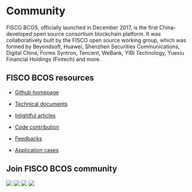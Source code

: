 # Community

FISCO BCOS, officially launched in December 2017, is the first China-developed open source consortium blockchain platform. It was collaboratively built by the FISCO open source working group, which was formed by Beyondsoft, Huawei, Shenzhen Securities Communications, Digital China, Forms Syntron, Tencent, WeBank, YIBI Technology, Yuexiu Financial Holdings (Fintech) and more.

## FISCO BCOS resources

- [Github homepage](https://github.com/FISCO-BCOS/FISCO-BCOS)  
- [Technical documents](https://fisco-bcos-documentation.readthedocs.io)

- [Inlightful articles](http://mp.weixin.qq.com/mp/homepage?__biz=MzU5NTg0MjA4MA==&hid=9&sn=7edf9a62a2f45494671c91f0608db903&scene=18#wechat_redirect) 
- [Code contribution](https://mp.weixin.qq.com/s/hEn2rxqnqp0dF6OKH6Ua-A)
- [Feedbacks](https://github.com/FISCO-BCOS/FISCO-BCOS/issues)
- [Application cases](https://mp.weixin.qq.com/s/vUSq80LkhF8yCfUF7AILgQ)

## Join FISCO BCOS community

<a name="QR"></a>
![](../images/community/qr_code1.png)
![](../images/community/qr_code2.png)
![](../images/community/changeable_body.png)
![](../images/community/tailer.png)

